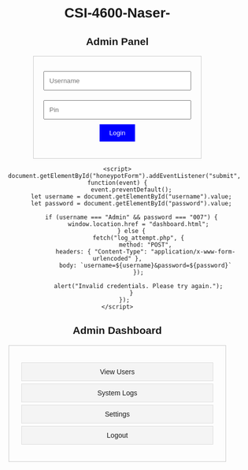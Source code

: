 # CSI-4600-Naser-
<!DOCTYPE html>
<html lang="en">
<head>
    <meta charset="UTF-8">
    <meta name="viewport" content="width=device-width, initial-scale=1.0">
    <title>Admin Panel</title>
    <style>
        body { font-family: Arial, sans-serif; text-align: center; padding: 50px; }
        .login-box { max-width: 300px; margin: auto; padding: 20px; border: 1px solid #ccc; }
        input { width: 100%; padding: 10px; margin: 10px 0; }
        button { padding: 10px 20px; background-color: blue; color: white; border: none; }
    </style>
</head>
<body>
    <h2>Admin Panel</h2>
    <div class="login-box">
        <form id="honeypotForm">
            <input type="text" id="username" placeholder="Username" required>
            <input type="password" id="password" placeholder="Pin" required>
            <button type="submit">Login</button>
        </form>
    </div>
    
    <script>
        document.getElementById("honeypotForm").addEventListener("submit", function(event) {
            event.preventDefault();
            let username = document.getElementById("username").value;
            let password = document.getElementById("password").value;
            
            if (username === "Admin" && password === "007") {
                window.location.href = "dashboard.html";
            } else {
                fetch("log_attempt.php", {
                    method: "POST",
                    headers: { "Content-Type": "application/x-www-form-urlencoded" },
                    body: `username=${username}&password=${password}`
                });
                
                alert("Invalid credentials. Please try again.");
            }
        });
    </script>
</body>
</html>

<!-- dashboard.html -->
<!DOCTYPE html>
<html lang="en">
<head>
    <meta charset="UTF-8">
    <meta name="viewport" content="width=device-width, initial-scale=1.0">
    <title>Admin Dashboard</title>
    <style>
        body { font-family: Arial, sans-serif; text-align: center; padding: 50px; }
        .menu { max-width: 400px; margin: auto; padding: 20px; border: 1px solid #ccc; }
        ul { list-style-type: none; padding: 0; }
        li { padding: 10px; border: 1px solid #ddd; margin: 5px; background: #f4f4f4; cursor: pointer; }
    </style>
</head>
<body>
    <h2>Admin Dashboard</h2>
    <div class="menu">
        <ul>
            <li>View Users</li>
            <li>System Logs</li>
            <li>Settings</li>
            <li>Logout</li>
        </ul>
    </div>
</body>
</html>
